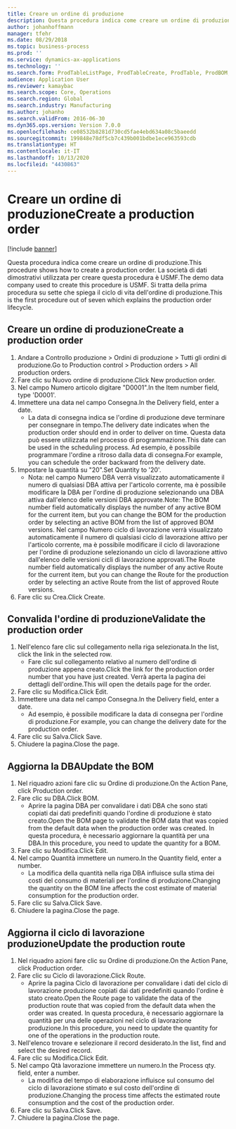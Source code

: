 ```yaml
---
title: Creare un ordine di produzione
description: Questa procedura indica come creare un ordine di produzione.
author: johanhoffmann
manager: tfehr
ms.date: 08/29/2018
ms.topic: business-process
ms.prod: ''
ms.service: dynamics-ax-applications
ms.technology: ''
ms.search.form: ProdTableListPage, ProdTableCreate, ProdTable, ProdBOM, ProdRoute, ProdJournalCreate
audience: Application User
ms.reviewer: kamaybac
ms.search.scope: Core, Operations
ms.search.region: Global
ms.search.industry: Manufacturing
ms.author: johanho
ms.search.validFrom: 2016-06-30
ms.dyn365.ops.version: Version 7.0.0
ms.openlocfilehash: ce08532b8281d730cd5fae4ebd634a08c5baeedd
ms.sourcegitcommit: 199848e78df5cb7c439b001bdbe1ece963593cdb
ms.translationtype: HT
ms.contentlocale: it-IT
ms.lasthandoff: 10/13/2020
ms.locfileid: "4430863"
---
```

# <a name="create-a-production-order"></a><span data-ttu-id="ebcc0-103">Creare un ordine di produzione</span><span class="sxs-lookup"><span data-stu-id="ebcc0-103">Create a production order</span></span>

[!include [banner](../../includes/banner.md)]

<span data-ttu-id="ebcc0-104">Questa procedura indica come creare un ordine di produzione.</span><span class="sxs-lookup"><span data-stu-id="ebcc0-104">This procedure shows how to create a production order.</span></span> <span data-ttu-id="ebcc0-105">La società di dati dimostrativi utilizzata per creare questa procedura è USMF.</span><span class="sxs-lookup"><span data-stu-id="ebcc0-105">The demo data company used to create this procedure is USMF.</span></span> <span data-ttu-id="ebcc0-106">Si tratta della prima procedura su sette che spiega il ciclo di vita dell'ordine di produzione.</span><span class="sxs-lookup"><span data-stu-id="ebcc0-106">This is the first procedure out of seven which explains the production order lifecycle.</span></span>


## <a name="create-a-production-order"></a><span data-ttu-id="ebcc0-107">Creare un ordine di produzione</span><span class="sxs-lookup"><span data-stu-id="ebcc0-107">Create a production order</span></span>
1. <span data-ttu-id="ebcc0-108">Andare a Controllo produzione > Ordini di produzione > Tutti gli ordini di produzione.</span><span class="sxs-lookup"><span data-stu-id="ebcc0-108">Go to Production control > Production orders > All production orders.</span></span>
2. <span data-ttu-id="ebcc0-109">Fare clic su Nuovo ordine di produzione.</span><span class="sxs-lookup"><span data-stu-id="ebcc0-109">Click New production order.</span></span>
3. <span data-ttu-id="ebcc0-110">Nel campo Numero articolo digitare "D0001".</span><span class="sxs-lookup"><span data-stu-id="ebcc0-110">In the Item number field, type 'D0001'.</span></span>
4. <span data-ttu-id="ebcc0-111">Immettere una data nel campo Consegna.</span><span class="sxs-lookup"><span data-stu-id="ebcc0-111">In the Delivery field, enter a date.</span></span>
    * <span data-ttu-id="ebcc0-112">La data di consegna indica se l'ordine di produzione deve terminare per consegnare in tempo.</span><span class="sxs-lookup"><span data-stu-id="ebcc0-112">The delivery date indicates when the production order should end in order to deliver on time.</span></span> <span data-ttu-id="ebcc0-113">Questa data può essere utilizzata nel processo di programmazione.</span><span class="sxs-lookup"><span data-stu-id="ebcc0-113">This date can be used in the scheduling process.</span></span> <span data-ttu-id="ebcc0-114">Ad esempio, è possibile programmare l'ordine a ritroso dalla data di consegna.</span><span class="sxs-lookup"><span data-stu-id="ebcc0-114">For example, you can schedule the order backward from the delivery date.</span></span>  
5. <span data-ttu-id="ebcc0-115">Impostare la quantità su "20".</span><span class="sxs-lookup"><span data-stu-id="ebcc0-115">Set Quantity to '20'.</span></span>
    * <span data-ttu-id="ebcc0-116">Nota: nel campo Numero DBA verrà visualizzato automaticamente il numero di qualsiasi DBA attiva per l'articolo corrente, ma è possibile modificare la DBA per l'ordine di produzione selezionando una DBA attiva dall'elenco delle versioni DBA approvate.</span><span class="sxs-lookup"><span data-stu-id="ebcc0-116">Note: The BOM number field automatically displays the number of any active BOM for the current item, but you can change the BOM for the production order by selecting an active BOM from the list of approved BOM versions.</span></span>    <span data-ttu-id="ebcc0-117">Nel campo Numero ciclo di lavorazione verrà visualizzato automaticamente il numero di qualsiasi ciclo di lavorazione attivo per l'articolo corrente, ma è possibile modificare il ciclo di lavorazione per l'ordine di produzione selezionando un ciclo di lavorazione attivo dall'elenco delle versioni cicli di lavorazione approvati.</span><span class="sxs-lookup"><span data-stu-id="ebcc0-117">The Route number field automatically displays the number of any active Route for the current item, but you can change the Route for the production order by selecting an active Route from the list of approved Route versions.</span></span>  
6. <span data-ttu-id="ebcc0-118">Fare clic su Crea.</span><span class="sxs-lookup"><span data-stu-id="ebcc0-118">Click Create.</span></span>

## <a name="validate-the-production-order"></a><span data-ttu-id="ebcc0-119">Convalida l'ordine di produzione</span><span class="sxs-lookup"><span data-stu-id="ebcc0-119">Validate the production order</span></span>
1. <span data-ttu-id="ebcc0-120">Nell'elenco fare clic sul collegamento nella riga selezionata.</span><span class="sxs-lookup"><span data-stu-id="ebcc0-120">In the list, click the link in the selected row.</span></span>
    * <span data-ttu-id="ebcc0-121">Fare clic sul collegamento relativo al numero dell'ordine di produzione appena creato.</span><span class="sxs-lookup"><span data-stu-id="ebcc0-121">Click the link for the production order number that you have just created.</span></span> <span data-ttu-id="ebcc0-122">Verrà aperta la pagina dei dettagli dell'ordine.</span><span class="sxs-lookup"><span data-stu-id="ebcc0-122">This will open the details page for the order.</span></span>  
2. <span data-ttu-id="ebcc0-123">Fare clic su Modifica.</span><span class="sxs-lookup"><span data-stu-id="ebcc0-123">Click Edit.</span></span>
3. <span data-ttu-id="ebcc0-124">Immettere una data nel campo Consegna.</span><span class="sxs-lookup"><span data-stu-id="ebcc0-124">In the Delivery field, enter a date.</span></span>
    * <span data-ttu-id="ebcc0-125">Ad esempio, è possibile modificare la data di consegna per l'ordine di produzione.</span><span class="sxs-lookup"><span data-stu-id="ebcc0-125">For example, you can change the delivery date for the production order.</span></span>  
4. <span data-ttu-id="ebcc0-126">Fare clic su Salva.</span><span class="sxs-lookup"><span data-stu-id="ebcc0-126">Click Save.</span></span>
5. <span data-ttu-id="ebcc0-127">Chiudere la pagina.</span><span class="sxs-lookup"><span data-stu-id="ebcc0-127">Close the page.</span></span>

## <a name="update-the-bom"></a><span data-ttu-id="ebcc0-128">Aggiorna la DBA</span><span class="sxs-lookup"><span data-stu-id="ebcc0-128">Update the BOM</span></span>
1. <span data-ttu-id="ebcc0-129">Nel riquadro azioni fare clic su Ordine di produzione.</span><span class="sxs-lookup"><span data-stu-id="ebcc0-129">On the Action Pane, click Production order.</span></span>
2. <span data-ttu-id="ebcc0-130">Fare clic su DBA.</span><span class="sxs-lookup"><span data-stu-id="ebcc0-130">Click BOM.</span></span>
    * <span data-ttu-id="ebcc0-131">Aprire la pagina DBA per convalidare i dati DBA che sono stati copiati dai dati predefiniti quando l'ordine di produzione è stato creato.</span><span class="sxs-lookup"><span data-stu-id="ebcc0-131">Open the BOM page to validate the BOM data that was copied from the default data when the production order was created.</span></span> <span data-ttu-id="ebcc0-132">In questa procedura, è necessario aggiornare la quantità per una DBA.</span><span class="sxs-lookup"><span data-stu-id="ebcc0-132">In this procedure, you need to update the quantity for a BOM.</span></span>  
3. <span data-ttu-id="ebcc0-133">Fare clic su Modifica.</span><span class="sxs-lookup"><span data-stu-id="ebcc0-133">Click Edit.</span></span>
4. <span data-ttu-id="ebcc0-134">Nel campo Quantità immettere un numero.</span><span class="sxs-lookup"><span data-stu-id="ebcc0-134">In the Quantity field, enter a number.</span></span>
    * <span data-ttu-id="ebcc0-135">La modifica della quantità nella riga DBA influisce sulla stima dei costi del consumo di materiali per l'ordine di produzione.</span><span class="sxs-lookup"><span data-stu-id="ebcc0-135">Changing the quantity on the BOM line affects the cost estimate of material consumption for the production order.</span></span>  
5. <span data-ttu-id="ebcc0-136">Fare clic su Salva.</span><span class="sxs-lookup"><span data-stu-id="ebcc0-136">Click Save.</span></span>
6. <span data-ttu-id="ebcc0-137">Chiudere la pagina.</span><span class="sxs-lookup"><span data-stu-id="ebcc0-137">Close the page.</span></span>

## <a name="update-the-production-route"></a><span data-ttu-id="ebcc0-138">Aggiorna il ciclo di lavorazione produzione</span><span class="sxs-lookup"><span data-stu-id="ebcc0-138">Update the production route</span></span>
1. <span data-ttu-id="ebcc0-139">Nel riquadro azioni fare clic su Ordine di produzione.</span><span class="sxs-lookup"><span data-stu-id="ebcc0-139">On the Action Pane, click Production order.</span></span>
2. <span data-ttu-id="ebcc0-140">Fare clic su Ciclo di lavorazione.</span><span class="sxs-lookup"><span data-stu-id="ebcc0-140">Click Route.</span></span>
    * <span data-ttu-id="ebcc0-141">Aprire la pagina Ciclo di lavorazione per convalidare i dati del ciclo di lavorazione produzione copiati dai dati predefiniti quando l'ordine è stato creato.</span><span class="sxs-lookup"><span data-stu-id="ebcc0-141">Open the Route page to validate the data of the production route that was copied from the default data when the order was created.</span></span> <span data-ttu-id="ebcc0-142">In questa procedura, è necessario aggiornare la quantità per una delle operazioni nel ciclo di lavorazione produzione.</span><span class="sxs-lookup"><span data-stu-id="ebcc0-142">In this procedure, you need to update the quantity for one of the operations in the production route.</span></span>  
3. <span data-ttu-id="ebcc0-143">Nell'elenco trovare e selezionare il record desiderato.</span><span class="sxs-lookup"><span data-stu-id="ebcc0-143">In the list, find and select the desired record.</span></span>
4. <span data-ttu-id="ebcc0-144">Fare clic su Modifica.</span><span class="sxs-lookup"><span data-stu-id="ebcc0-144">Click Edit.</span></span>
5. <span data-ttu-id="ebcc0-145">Nel campo Qtà lavorazione immettere un numero.</span><span class="sxs-lookup"><span data-stu-id="ebcc0-145">In the Process qty. field, enter a number.</span></span>
    * <span data-ttu-id="ebcc0-146">La modifica del tempo di elaborazione influisce sul consumo del ciclo di lavorazione stimato e sul costo dell'ordine di produzione.</span><span class="sxs-lookup"><span data-stu-id="ebcc0-146">Changing the process time affects the estimated route consumption and the cost of the production order.</span></span>  
6. <span data-ttu-id="ebcc0-147">Fare clic su Salva.</span><span class="sxs-lookup"><span data-stu-id="ebcc0-147">Click Save.</span></span>
7. <span data-ttu-id="ebcc0-148">Chiudere la pagina.</span><span class="sxs-lookup"><span data-stu-id="ebcc0-148">Close the page.</span></span>

